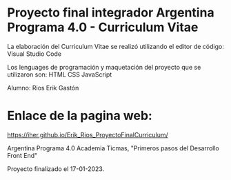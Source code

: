 # Proyecto final integrador Argentina Programa 4.0 - Curriculum Vitae


La elaboración del Curriculum Vitae se realizó utilizando el editor de código:
Visual Studio Code

Los lenguages de programación y maquetación del proyecto que se utilizaron son:
HTML
CSS
JavaScript


Alumno: Rios Erik Gastón

# Enlace de la pagina web:
https://iher.github.io/Erik_Rios_ProyectoFinalCurriculum/


Argentina Programa 4.0
Academia Ticmas, "Primeros pasos del Desarrollo Front End"

Proyecto finalizado el 17-01-2023.

